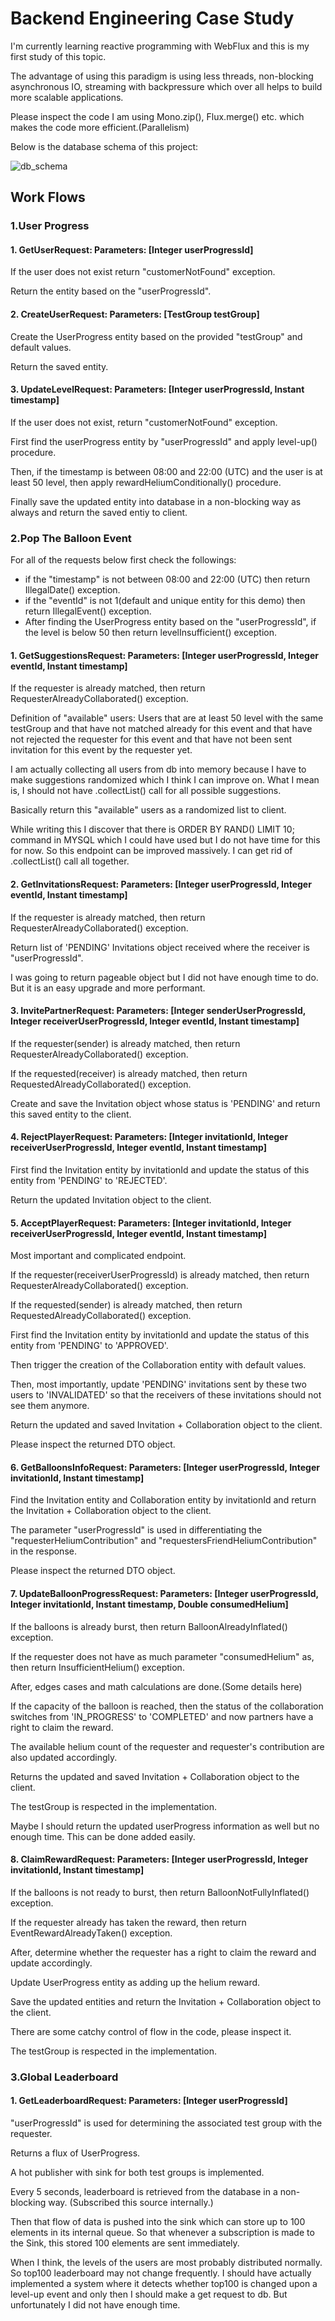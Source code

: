 # Backend Engineering Case Study

I'm currently learning reactive programming with WebFlux and this is my first study of this topic.

The advantage of using this paradigm is using less threads, non-blocking asynchronous IO, streaming with backpressure which over all helps to build more scalable applications.

Please inspect the code I am using Mono.zip(), Flux.merge() etc. which makes the code more efficient.(Parallelism)

Below is the database schema of this project:

![db_schema](db_schema.png)

## Work Flows

### 1.User Progress

#### 1. GetUserRequest: Parameters: [Integer userProgressId]

If the user does not exist return "customerNotFound" exception. 

Return the entity based on the "userProgressId".

#### 2. CreateUserRequest: Parameters: [TestGroup testGroup]

Create the UserProgress entity based on the provided "testGroup" and default values.

Return the saved entity.

#### 3. UpdateLevelRequest: Parameters: [Integer userProgressId, Instant timestamp]

If the user does not exist, return "customerNotFound" exception.

First find the userProgress entity by "userProgressId" and apply level-up() procedure.

Then, if the timestamp is between 08:00 and 22:00 (UTC) and the user is at least 50 level,
then apply rewardHeliumConditionally() procedure.

Finally save the updated entity into database in a non-blocking way as always and return the saved entiy to client.

### 2.Pop The Balloon Event

For all of the requests below first check the followings: 

- if the "timestamp" is not between 08:00 and 22:00 (UTC) then return IllegalDate() exception.
- if the "eventId" is not 1(default and unique entity for this demo) then return IllegalEvent() exception.
- After finding the UserProgress entity based on the "userProgressId", if the level is below 50 then return levelInsufficient() exception.

#### 1. GetSuggestionsRequest: Parameters: [Integer userProgressId, Integer eventId, Instant timestamp]

If the requester is already matched, then return RequesterAlreadyCollaborated() exception.

Definition of "available" users: Users that are at least 50 level with the same testGroup and that have not matched already for this event and that have not rejected the requester for this event and that have not been sent invitation for this event by the requester yet. 

I am actually collecting all users from db into memory because I have to make suggestions randomized which I think I can improve on. What I mean is, I should not have .collectList() call for all possible suggestions.

Basically return this "available" users as a randomized list to client.

While writing this I discover that there is ORDER BY RAND() LIMIT 10; command in MYSQL which I could have used but I do not have time for this for now. So this endpoint can be improved massively. I can get rid of .collectList() call all together.

#### 2. GetInvitationsRequest: Parameters: [Integer userProgressId, Integer eventId, Instant timestamp]

If the requester is already matched, then return RequesterAlreadyCollaborated() exception.

Return list of 'PENDING' Invitations object received where the receiver is "userProgressId".

I was going to return pageable object but I did not have enough time to do. But it is an easy upgrade and more performant.

#### 3. InvitePartnerRequest: Parameters: [Integer senderUserProgressId, Integer receiverUserProgressId, Integer eventId, Instant timestamp]

If the requester(sender) is already matched, then return RequesterAlreadyCollaborated() exception.

If the requested(receiver) is already matched, then return RequestedAlreadyCollaborated() exception.

Create and save the Invitation object whose status is 'PENDING' and return this saved entity to the client.

#### 4. RejectPlayerRequest: Parameters: [Integer invitationId, Integer receiverUserProgressId, Integer eventId, Instant timestamp]

First find the Invitation entity by invitationId and update the status of this entity from 'PENDING' to 'REJECTED'.

Return the updated Invitation object to the client.

#### 5. AcceptPlayerRequest: Parameters: [Integer invitationId, Integer receiverUserProgressId, Integer eventId, Instant timestamp]

Most important and complicated endpoint.

If the requester(receiverUserProgressId) is already matched, then return RequesterAlreadyCollaborated() exception.

If the requested(sender) is already matched, then return RequestedAlreadyCollaborated() exception.

First find the Invitation entity by invitationId and update the status of this entity from 'PENDING' to 'APPROVED'.

Then trigger the creation of the Collaboration entity with default values.

Then, most importantly, update 'PENDING' invitations sent by these two users to 'INVALIDATED' so that the receivers of these invitations should not see them anymore.

Return the updated and saved Invitation + Collaboration object to the client.

Please inspect the returned DTO object. 

#### 6. GetBalloonsInfoRequest: Parameters: [Integer userProgressId, Integer invitationId, Instant timestamp]

Find the Invitation entity and Collaboration entity by invitationId and return the  Invitation + Collaboration object to the client.

The parameter "userProgressId" is used in differentiating the "requesterHeliumContribution" and "requestersFriendHeliumContribution" in the response.

Please inspect the returned DTO object.

#### 7. UpdateBalloonProgressRequest: Parameters: [Integer userProgressId, Integer invitationId, Instant timestamp, Double consumedHelium]

If the balloons is already burst, then return BalloonAlreadyInflated() exception.

If the requester does not have as much parameter "consumedHelium" as, then return InsufficientHelium() exception.

After, edges cases and math calculations are done.(Some details here)

If the capacity of the balloon is reached, then the status of the collaboration switches from 'IN_PROGRESS' to 'COMPLETED' and now partners have a right to claim the reward. 

The available helium count of the requester and requester's contribution are also updated accordingly.

Returns the updated and saved Invitation + Collaboration object to the client.

The testGroup is respected in the implementation.

Maybe I should return the updated userProgress information as well but no enough time. This can be done added easily.

#### 8. ClaimRewardRequest: Parameters: [Integer userProgressId, Integer invitationId, Instant timestamp]

If the balloons is not ready to burst, then return BalloonNotFullyInflated() exception.

If the requester already has taken the reward, then return EventRewardAlreadyTaken() exception.

After, determine whether the requester has a right to claim the reward and update accordingly.

Update UserProgress entity as adding up the helium reward.

Save the updated entities and return the Invitation + Collaboration object to the client.

There are some catchy control of flow in the code, please inspect it.

The testGroup is respected in the implementation.

### 3.Global Leaderboard

#### 1. GetLeaderboardRequest: Parameters: [Integer userProgressId]

"userProgressId" is used for determining the associated test group with the requester.

Returns a flux of UserProgress.

A hot publisher with sink for both test groups is implemented.

Every 5 seconds, leaderboard is retrieved from the database in a non-blocking way. (Subscribed this source internally.)

Then that flow of data is pushed into the sink which can store up to 100 elements in its internal queue. So that whenever a subscription is made to the Sink, this stored 100 elements are sent immediately.

When I think, the levels of the users are most probably distributed normally. So top100 leaderboard may not change frequently. I should have actually implemented a system where it detects whether top100 is changed upon a level-up event and only then I should make a get request to db.
But unfortunately I did not have enough time.